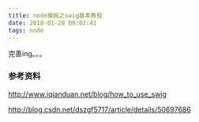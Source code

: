 ```yaml
---
title: node模板之swig基本教程
date: 2018-01-28 00:02:41
tags: node
---
```


完善ing。。。


### 参考资料
http://www.iqianduan.net/blog/how_to_use_swig

http://blog.csdn.net/dszgf5717/article/details/50697686


